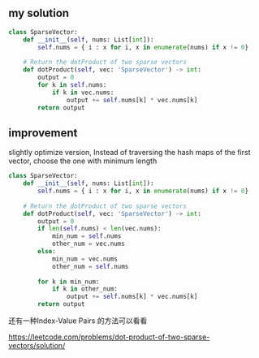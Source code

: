 
## my solution 

```python
class SparseVector:
    def __init__(self, nums: List[int]):
        self.nums = { i : x for i, x in enumerate(nums) if x != 0}
        
    # Return the dotProduct of two sparse vectors
    def dotProduct(self, vec: 'SparseVector') -> int:
        output = 0
        for k in self.nums:
            if k in vec.nums:
                output += self.nums[k] * vec.nums[k]
        return output 
```

## improvement

slightly optimize version, Instead of traversing the hash maps of the first vector, choose the one with minimum length

```python
class SparseVector:
    def __init__(self, nums: List[int]):
        self.nums = { i : x for i, x in enumerate(nums) if x != 0}
        
    # Return the dotProduct of two sparse vectors
    def dotProduct(self, vec: 'SparseVector') -> int:
        output = 0
        if len(self.nums) < len(vec.nums):
            min_num = self.nums
            other_num = vec.nums
        else:
            min_num = vec.nums
            other_num = self.nums
            
        for k in min_num:
            if k in other_num:
                output += self.nums[k] * vec.nums[k]
        return output 
```

还有一种Index-Value Pairs 的方法可以看看

https://leetcode.com/problems/dot-product-of-two-sparse-vectors/solution/
